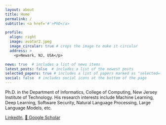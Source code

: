 ```yaml
---
layout: about
title: Home
permalink: /
subtitle: <a href='#'>PhD</a>

profile:
  align: right
  image: avatar2.jpeg
  image_circular: true # crops the image to make it circular
  address: >
    <p>Newark, NJ, USA</p>

news: true  # includes a list of news items
latest_posts: false  # includes a list of the newest posts
selected_papers: true # includes a list of papers marked as "selected={true}"
social: false  # includes social icons at the bottom of the page
---
```


Ph.D. in the Department of Informatics, College of Computing, New Jersey Institute of Technology. His research interests include Machine Learning, Deep Learning, Software Security, Natural Language Processing, Large Language Models, etc.

[<i class="fab fa-linkedin"></i> LinkedIn](https://www.linkedin.com/in/wenbo-wang-3461211a7/), [📖 Google Scholar](https://scholar.google.com/citations?user=sGzfUyAAAAAJ&hl=en&oi=ao)